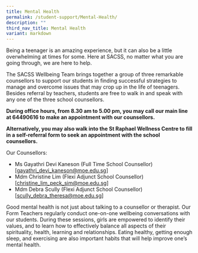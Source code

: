 ```yaml
---
title: Mental Health
permalink: /student-support/Mental-Health/
description: ""
third_nav_title: Mental Health
variant: markdown
---
```

Being a teenager is an amazing experience, but it can also be a little overwhelming at times for some. Here at SACSS, no matter what you are going through, we are here to help.

The SACSS Wellbeing Team brings together a group of three remarkable counsellors to support our students in finding successful strategies to manage and overcome issues that may crop up in the life of teenagers. Besides referral by teachers, students are free to walk in and speak with any one of the three school counsellors.

**During office hours, from 8.30 am to 5.00 pm, you may call our main line at 64490616 to make an appointment with our counsellors.**

**Alternatively, you may also walk into the St Raphael Wellness Centre to fill in a self-referral form to seek an appointment with the school counsellors.**

Our Counsellors: 
* Ms Gayathri Devi Kaneson (Full Time School Counsellor) [[gayathri_devi_kaneson@moe.edu.sg](gayathri_devi_kaneson@moe.edu.sg)]
* Mdm Christine Lim (Flexi Adjunct School Counsellor) [[christine_lim_peck_sim@moe.edu.sg](christine_lim_peck_sim@moe.edu.sg)]
* Mdm Debra Scully (Flexi Adjunct School Counsellor) [[scully_debra_theresa@moe.edu.sg](scully_debra_theresa@moe.edu.sg)]


Good mental health is not just about talking to a counsellor or therapist. Our Form Teachers regularly conduct one-on-one wellbeing conversations with our students. During these sessions, girls are empowered to identify their values, and to learn how to effectively balance all aspects of their spirituality, health, learning and relationships. Eating healthy, getting enough sleep, and exercising are also important habits that will help improve one’s mental health.